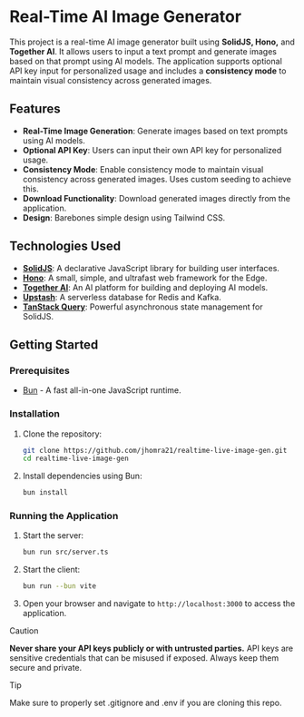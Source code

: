 # Real-Time AI Image Generator

This project is a real-time AI image generator built using **SolidJS, Hono,** and **Together AI**. It allows users to input a text prompt and generate images based on that prompt using AI models. The application supports optional API key input for personalized usage and includes a **consistency mode** to maintain visual consistency across generated images.

## Features

- **Real-Time Image Generation**: Generate images based on text prompts using AI models.
- **Optional API Key**: Users can input their own API key for personalized usage.
- **Consistency Mode**: Enable consistency mode to maintain visual consistency across generated images. Uses custom seeding to achieve this.
- **Download Functionality**: Download generated images directly from the application.
- **Design**: Barebones simple design using Tailwind CSS.

## Technologies Used

- **[SolidJS](https://docs.solidjs.com/)**: A declarative JavaScript library for building user interfaces.
- **[Hono](https://hono.dev/docs/)**: A small, simple, and ultrafast web framework for the Edge.
- **[Together AI](https://docs.together.ai/docs/introduction)**: An AI platform for building and deploying AI models.
- **[Upstash](https://upstash.com/docs/introduction)**: A serverless database for Redis and Kafka.
- **[TanStack Query](https://tanstack.com/query/latest/docs/framework/solid/overview)**: Powerful asynchronous state management for SolidJS.

## Getting Started

### Prerequisites

- [Bun](https://bun.sh) - A fast all-in-one JavaScript runtime.

### Installation

1. Clone the repository:

   ```bash
   git clone https://github.com/jhomra21/realtime-live-image-gen.git
   cd realtime-live-image-gen
   ```

2. Install dependencies using Bun:

   ```bash
   bun install
   ```

### Running the Application

1. Start the server:

   ```bash
   bun run src/server.ts
   ```

2. Start the client:

   ```bash
   bun run --bun vite
   ```

3. Open your browser and navigate to `http://localhost:3000` to access the application.


>[!CAUTION]
> **Never share your API keys publicly or with untrusted parties.** API keys are sensitive credentials that can be misused if exposed. Always keep them secure and private.

> [!TIP]
> Make sure to properly set .gitignore and .env if you are cloning this repo.
